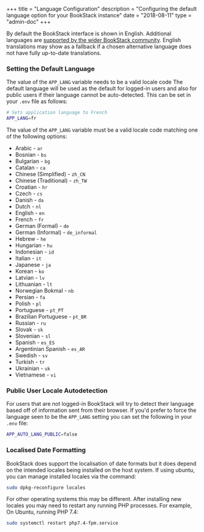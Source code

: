 +++
title = "Language Configuration"
description = "Configuring the default language option for your BookStack instance"
date = "2018-08-11"
type = "admin-doc"
+++

By default the BookStack interface is shown in English. Additional languages are [supported
by the wider BookStack community](https://github.com/BookStackApp/BookStack#-translations). English translations may show as a fallback if a chosen
alternative language does not have fully up-to-date translations.  

### Setting the Default Language

The value of the `APP_LANG` variable needs to be a valid locale code
The default language will be used as the default for logged-in users and also for
public users if their language cannot be auto-detected. This can be set
 in your `.env` file as follows:

```bash
# Sets application language to French
APP_LANG=fr
```

The value of the `APP_LANG` variable must be a valid locale code matching one of the following options:

* Arabic - `ar`
* Bosnian - `bs`
* Bulgarian - `bg`
* Catalan - `ca`
* Chinese (Simplified) - `zh_CN`
* Chinese (Traditional) - `zh_TW`
* Croatian - `hr`
* Czech - `cs`
* Danish - `da`
* Dutch - `nl`
* English - `en`
* French - `fr`
* German (Formal) - `de`
* German (Informal) - `de_informal`
* Hebrew - `he`
* Hungarian - `hu`
* Indonesian - `id`
* Italian - `it`
* Japanese - `ja`
* Korean - `ko`
* Latvian - `lv`
* Lithuanian - `lt`
* Norwegian Bokmal - `nb`
* Persian - `fa`
* Polish - `pl`
* Portuguese - `pt_PT`
* Brazilian Portuguese - `pt_BR`
* Russian - `ru`
* Slovak - `sk`
* Slovenian - `sl`
* Spanish - `es_ES`
* Argentinian Spanish - `es_AR`
* Swedish - `sv`
* Turkish - `tr`
* Ukrainian - `uk`
* Vietnamese - `vi`

### Public User Locale Autodetection

For users that are not logged-in BookStack will try to detect their language
based off of information sent from their browser. If you'd prefer to force
the language seen to be the `APP_LANG` setting you can set the following
in your `.env` file:

```bash
APP_AUTO_LANG_PUBLIC=false
```

### Localised Date Formatting

BookStack does support the localisation of date formats but it does depend on the intended locales being installed
on the host system. If using ubuntu, you can manage installed locales via the command:

```bash
sudo dpkg-reconfigure locales
```

For other operating systems this may be different. After installing new locales you may need to restart any running PHP processes.
For example, On Ubuntu, running PHP 7.4:

```bash
sudo systemctl restart php7.4-fpm.service 
```
